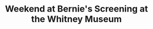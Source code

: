 ---
ee_id: '132'
site: '1'
type: '2'
url: 2011-127-weekend-at-bernies-screening-at-the-whitney-museum
title: Weekend at Bernie's Screening at the Whitney Museum
year: '2011'
display_year: '2011'
medium: ''
dims: Variable
pitch: "​Weekend at Bernie’s screening at the Whitney Museum."
ps: ''
live_url: ''
related: ''
youtube: ''
related_code: ''
imgs: Weekend-at-Bernies-Screening-at-Whitney-2011-127-performance-view-2-database-TO.jpg
subheading: ''
download: ''
add_credit: ''
commission: ''
layout: things-i-made
---
